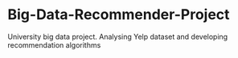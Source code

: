 # Big-Data-Recommender-Project
University big data project. Analysing Yelp dataset and developing recommendation algorithms
